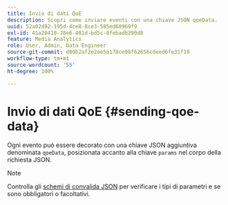 ```yaml
---
title: Invio di dati QoE
description: Scopri come inviare eventi con una chiave JSON qoeData.
uuid: 52a02d92-195d-4ce8-8ce3-585ed68969f9
exl-id: 41a20410-78e6-481d-bd5c-0febadb290d8
feature: Media Analytics
role: User, Admin, Data Engineer
source-git-commit: d89b2af2e2ae5a170ce98f62656cdeed6fe31f19
workflow-type: tm+mt
source-wordcount: '55'
ht-degree: 100%

---
```


# Invio di dati QoE {#sending-qoe-data}

Ogni evento può essere decorato con una chiave JSON aggiuntiva denominata `qoeData`, posizionata accanto alla chiave `params` nel corpo della richiesta JSON.

>[!NOTE]
>
>Controlla gli [schemi di convalida JSON](/help/media-collection-api/mc-api-impl/mc-api-validate-reqs.md) per verificare i tipi di parametri e se sono obbligatori o facoltativi.
